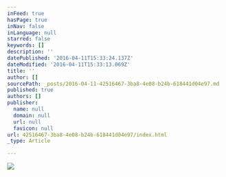 ```yaml
---
inFeed: true
hasPage: true
inNav: false
inLanguage: null
starred: false
keywords: []
description: ''
datePublished: '2016-04-11T15:33:24.137Z'
dateModified: '2016-04-11T15:33:13.069Z'
title: ''
author: []
sourcePath: _posts/2016-04-11-42516467-3ba8-4e08-b24b-618441d04e97.md
published: true
authors: []
publisher:
  name: null
  domain: null
  url: null
  favicon: null
url: 42516467-3ba8-4e08-b24b-618441d04e97/index.html
_type: Article

---
```

![](https://the-grid-user-content.s3-us-west-2.amazonaws.com/7e67cde4-d14d-431b-b850-2d07e509bdb2.jpg)